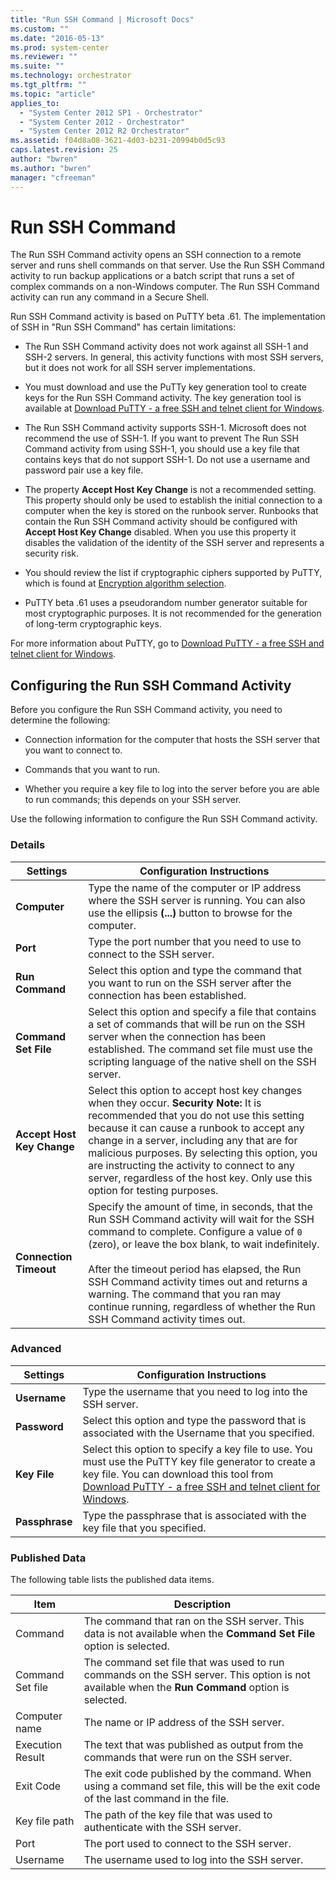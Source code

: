 ```yaml
---
title: "Run SSH Command | Microsoft Docs"
ms.custom: ""
ms.date: "2016-05-13"
ms.prod: system-center
ms.reviewer: ""
ms.suite: ""
ms.technology: orchestrator
ms.tgt_pltfrm: ""
ms.topic: "article"
applies_to: 
  - "System Center 2012 SP1 - Orchestrator"
  - "System Center 2012 - Orchestrator"
  - "System Center 2012 R2 Orchestrator"
ms.assetid: f04d8a08-3621-4d03-b231-20994b0d5c93
caps.latest.revision: 25
author: "bwren"
ms.author: "bwren"
manager: "cfreeman"
---
```

# Run SSH Command
The Run SSH Command activity opens an SSH connection to a remote server and runs shell commands on that server. Use the Run SSH Command activity to run backup applications or a batch script that runs a set of complex commands on a non-Windows computer. The Run SSH Command activity can run any command in a Secure Shell.  
  
 Run SSH Command activity is based on PuTTY beta .61.  The implementation of SSH in "Run SSH Command" has certain limitations:  
  
-   The Run SSH Command activity does not work against all SSH-1 and SSH-2 servers.  In general, this activity functions with most SSH servers, but it does not work for all SSH server implementations.  
  
-   You must download and use the PuTTy key generation tool to create keys for the Run SSH Command activity.  The key generation tool is available at [Download PuTTY - a free SSH and telnet client for Windows](http://go.microsoft.com/fwlink/p/?LinkID=230517).  
  
-   The Run SSH Command activity supports SSH-1.  Microsoft does not recommend the use of SSH-1. If you want to prevent The Run SSH Command activity from using SSH-1, you should use a key file that contains keys that do not support SSH-1.  Do not use a username and password pair use a key file.  
  
-   The property **Accept Host Key Change** is not a recommended setting.  This property should only be used to establish the initial connection to a computer when the key is stored on the runbook server.  Runbooks that contain the Run SSH Command activity should be configured with **Accept Host Key Change** disabled.  When you use this property it disables the validation of the identity of the SSH server and represents a security risk.  
  
-   You should review the list if cryptographic ciphers supported by PuTTY, which is found at [Encryption algorithm selection](http://go.microsoft.com/fwlink/p/?LinkId=235054).  
  
-   PuTTY beta .61 uses a pseudorandom number generator suitable for most cryptographic purposes. It is not recommended for the generation of long-term cryptographic keys.  
  
 For more information about PuTTY, go to [Download PuTTY - a free SSH and telnet client for Windows](http://go.microsoft.com/fwlink/p/?LinkID=230517).  
  
## Configuring the Run SSH Command Activity  
 Before you configure the Run SSH Command activity, you need to determine the following:  
  
-   Connection information for the computer that hosts the SSH server that you want to connect to.  
  
-   Commands that you want to run.  
  
-   Whether you require a key file to log into the server before you are able to run commands; this depends on your SSH server.  
  
 Use the following information to configure the Run SSH Command activity.  
  
### Details  
  
|Settings|Configuration Instructions|  
|--------------|--------------------------------|  
|**Computer**|Type the name of the computer or IP address where the SSH server is running. You can also use the ellipsis **(...)** button to browse for the computer.|  
|**Port**|Type the port number that you need to use to connect to the SSH server.|  
|**Run Command**|Select this option and type the command that you want to run on the SSH server after the connection has been established.|  
|**Command Set File**|Select this option and specify a file that contains a set of commands that will be run on the SSH server when the connection has been established. The command set file must use the scripting language of the native shell on the SSH server.|  
|**Accept Host Key Change**|Select this option to accept host key changes when they occur. **Security Note:**  It is recommended that you do not use this setting because it can cause a runbook to accept any change in a server, including any that are for  malicious purposes.  By selecting this option, you are instructing the activity to connect to any server, regardless of the host key.  Only use this option for testing purposes.|  
|**Connection Timeout**|Specify the amount of time, in seconds, that the Run SSH Command activity will wait for the SSH command to complete. Configure a value of `0` (zero), or leave the box blank, to wait indefinitely.<br /><br /> After the timeout period has elapsed, the Run SSH Command activity times out and returns a warning. The command that you ran may continue running, regardless of whether the Run SSH Command activity times out.|  
  
### Advanced  
  
|Settings|Configuration Instructions|  
|--------------|--------------------------------|  
|**Username**|Type the username that you need to log into the SSH server.|  
|**Password**|Select this option and type the password that is associated with the Username that you specified.|  
|**Key File**|Select this option to specify a key file to use. You must use the PuTTY key file generator to create a key file. You can download this tool from [Download PuTTY - a free SSH and telnet client for Windows](http://go.microsoft.com/fwlink/p/?LinkID=230517).|  
|**Passphrase**|Type the passphrase that is associated with the key file that you specified.|  
  
### Published Data  
 The following table lists the published data items.  
  
|Item|Description|  
|----------|-----------------|  
|Command|The command that ran on the SSH server. This data is not available when the **Command Set File** option is selected.|  
|Command Set file|The command set file that was used to run commands on the SSH server. This option is not available when the **Run Command** option is selected.|  
|Computer name|The name or IP address of the SSH server.|  
|Execution Result|The text that was published as output from the commands that were run on the SSH server.|  
|Exit Code|The exit code published by the command. When using a command set file, this will be the exit code of the last command in the file.|  
|Key file path|The path of the key file that was used to authenticate with the SSH server.|  
|Port|The port used to connect to the SSH server.|  
|Username|The username used to log into the SSH server.|